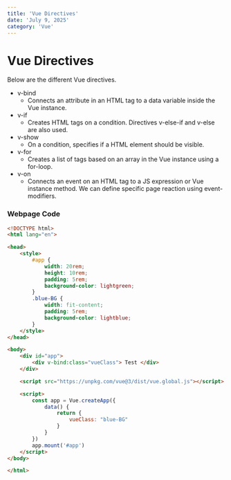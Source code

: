 ```yaml
---
title: 'Vue Directives'
date: 'July 9, 2025'
category: 'Vue'
---
```


# Vue Directives

Below are the different Vue directives.

- v-bind
    - Connects an attribute in an HTML tag to a data variable inside the Vue instance.
- v-if
    - Creates HTML tags on a condition. Directives v-else-if and v-else are also used.
- v-show
    - On a condition, specifies if a HTML element should be visible.
- v-for
    - Creates a list of tags based on an array in the Vue instance using a for-loop.
- v-on
    - Connects an event on an HTML tag to a JS expression or Vue instance method. We can define specific page reaction using event-modifiers.

### Webpage Code

```html
<!DOCTYPE html>
<html lang="en">

<head>
    <style>
        #app {
            width: 20rem;
            height: 10rem;
            padding: 5rem;
            background-color: lightgreen;
        }
        .blue-BG {
            width: fit-content;
            padding: 5rem;
            background-color: lightblue;
        }
    </style>
</head>

<body>
    <div id="app">
        <div v-bind:class="vueClass"> Test </div>
    </div>

    <script src="https://unpkg.com/vue@3/dist/vue.global.js"></script>

    <script>
        const app = Vue.createApp({
            data() {
                return {
                    vueClass: "blue-BG"
                }
            }
        })
        app.mount('#app')
    </script>
</body>

</html>
```